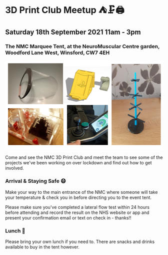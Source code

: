 # 3D Print Club Meetup ⛺🗜️🖨️
## Saturday 18th September 2021 11am - 3pm
### The NMC Marquee Tent, at the NeuroMuscular Centre garden, Woodford Lane West, Winsford, CW7 4EH

![Images of Examples of 3D Print Club Models, a 'mood' tree, playstation controller holder, DIY PPE and a maze](images/3dMontage.png)

Come and see the NMC 3D Print Club and meet the team to see some of the projects we've been working on over lockdown and find out how to get involved.


### Arrival & Staying Safe 😷

Make your way to the main entrance of the NMC where someone will take your temperature & check you in before directing you to the event tent.

Please make sure you've completed a lateral flow test within 24 hours before attending and record the result on the NHS website or app and present your confirmation email or text on check in - thanks!!

### Lunch 🥪

Please bring your own lunch if you need to. There are snacks and drinks available to buy in the tent however.
